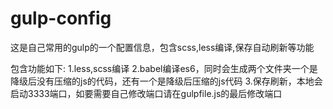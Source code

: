 # gulp-config
这是自己常用的gulp的一个配置信息，包含scss,less编译,保存自动刷新等功能

包含功能如下:
1.less,scss编译
2.babel编译es6，同时会生成两个文件夹一个是降级后没有压缩的js的代码，还有一个是降级后压缩的js代码
3.保存刷新，本地会启动3333端口，如要需要自己修改端口请在gulpfile.js的最后修改端口
